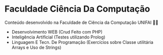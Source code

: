 # Faculdade Ciência Da Computação 
Conteúdo desenvolvido na Faculdade de Ciência da Computação UNIFAI 👩‍💻
- Desenvolvimento WEB (Crud Feito com PHP)
- Inteligência Artificial (Testes utilizando Prolog)
- Linguagem E Tecn. De Programação (Exercícios sobre Classe utilitária Arrays e Uso de Strings)
